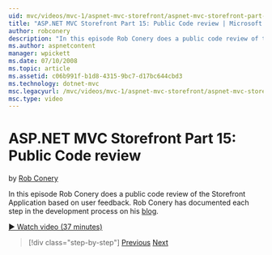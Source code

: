 ```yaml
---
uid: mvc/videos/mvc-1/aspnet-mvc-storefront/aspnet-mvc-storefront-part-15-public-code-review
title: "ASP.NET MVC Storefront Part 15: Public Code review | Microsoft Docs"
author: robconery
description: "In this episode Rob Conery does a public code review of the Storefront Application based on user feedback. Rob Conery has documented each step in the develop..."
ms.author: aspnetcontent
manager: wpickett
ms.date: 07/10/2008
ms.topic: article
ms.assetid: c06b991f-b1d8-4315-9bc7-d17bc644cbd3
ms.technology: dotnet-mvc
msc.legacyurl: /mvc/videos/mvc-1/aspnet-mvc-storefront/aspnet-mvc-storefront-part-15-public-code-review
msc.type: video
---
```

ASP.NET MVC Storefront Part 15: Public Code review
====================
by [Rob Conery](https://github.com/robconery)

In this episode Rob Conery does a public code review of the Storefront Application based on user feedback. Rob Conery has documented each step in the development process on his [blog](http://blog.wekeroad.com/mvc-storefront/mvcstore-part-15/).

[&#9654; Watch video (37 minutes)](https://channel9.msdn.com/Blogs/ASP-NET-Site-Videos/aspnet-mvc-storefront-part-15-public-code-review)

> [!div class="step-by-step"]
> [Previous](aspnet-mvc-storefront-part-14-rich-client-interaction.md)
> [Next](aspnet-mvc-storefront-part-16-membership-redo-with-openid.md)
